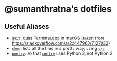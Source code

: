 # @sumanthratna's dotfiles

## Useful Aliases
- [`quit`](./aliases/quit): quits Terminal.app in macOS (taken from https://stackoverflow.com/a/22447960/7127932)
- [`show`](./aliases/show): lists all the files in a pretty way, using [`exa`](https://the.exa.website/)
- [`poetry`](./aliases/poetry): so that [`poetry`](https://python-poetry.org/) uses Python 3, not Python 2
